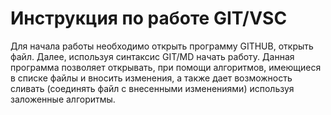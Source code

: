 # Инструкция по работе GIT/VSC

Для начала работы необходимо открыть программу GITHUB, открыть файл. Далее, используя синтаксис GIT/MD начать работу.
Данная программа позволяет открывать, при помощи алгоритмов, имеющиеся в списке файлы и вносить изменения, а также дает 
возможность сливать (соединять файл с внесенными изменениями) используя заложенные алгоритмы. 